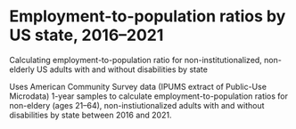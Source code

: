 # Employment-to-population ratios by US state, 2016–2021
Calculating employment-to-population ratio for non-institutionalized, non-elderly US adults with and without disabilities by state

Uses American Community Survey data (IPUMS extract of Public-Use Microdata) 1-year samples to calculate employment-to-population ratios for 
non-eldery (ages 21–64), non-instiutionalized adults with and without disabilities by state between 2016 and 2021.
